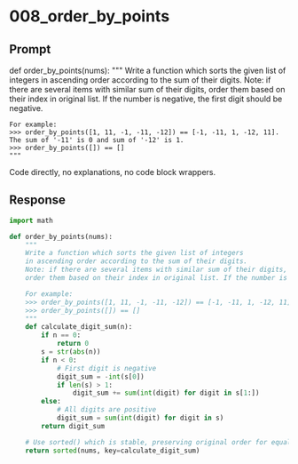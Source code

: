 # 008_order_by_points

## Prompt

def order_by_points(nums):
    """
    Write a function which sorts the given list of integers
    in ascending order according to the sum of their digits.
    Note: if there are several items with similar sum of their digits,
    order them based on their index in original list. If the number is negative, the first digit should be negative.

    For example:
    >>> order_by_points([1, 11, -1, -11, -12]) == [-1, -11, 1, -12, 11]. The sum of '-11' is 0 and sum of '-12' is 1.
    >>> order_by_points([]) == []
    """

Code directly, no explanations, no code block wrappers.

## Response

```python
import math

def order_by_points(nums):
    """
    Write a function which sorts the given list of integers
    in ascending order according to the sum of their digits.
    Note: if there are several items with similar sum of their digits,
    order them based on their index in original list. If the number is negative, the first digit should be negative.

    For example:
    >>> order_by_points([1, 11, -1, -11, -12]) == [-1, -11, 1, -12, 11]. The sum of '-11' is 0 and sum of '-12' is 1.
    >>> order_by_points([]) == []
    """
    def calculate_digit_sum(n):
        if n == 0:
            return 0
        s = str(abs(n))
        if n < 0:
            # First digit is negative
            digit_sum = -int(s[0])
            if len(s) > 1:
                digit_sum += sum(int(digit) for digit in s[1:])
        else:
            # All digits are positive
            digit_sum = sum(int(digit) for digit in s)
        return digit_sum

    # Use sorted() which is stable, preserving original order for equal keys
    return sorted(nums, key=calculate_digit_sum)
```

